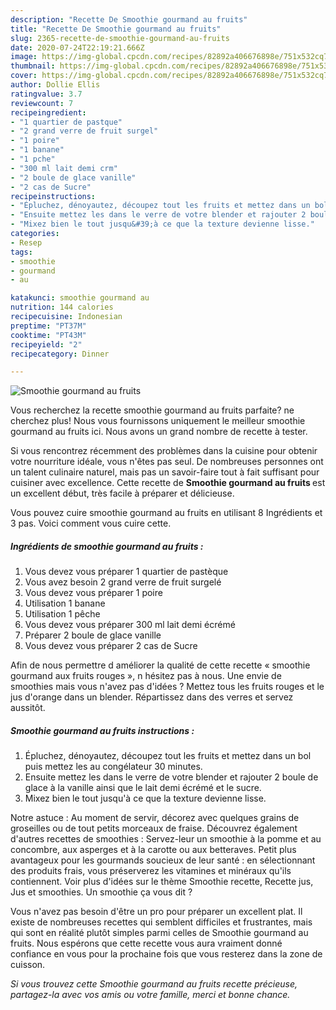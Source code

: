 ```yaml
---
description: "Recette De Smoothie gourmand au fruits"
title: "Recette De Smoothie gourmand au fruits"
slug: 2365-recette-de-smoothie-gourmand-au-fruits
date: 2020-07-24T22:19:21.666Z
image: https://img-global.cpcdn.com/recipes/82892a406676898e/751x532cq70/smoothie-gourmand-au-fruits-photo-principale-de-la-recette.jpg
thumbnail: https://img-global.cpcdn.com/recipes/82892a406676898e/751x532cq70/smoothie-gourmand-au-fruits-photo-principale-de-la-recette.jpg
cover: https://img-global.cpcdn.com/recipes/82892a406676898e/751x532cq70/smoothie-gourmand-au-fruits-photo-principale-de-la-recette.jpg
author: Dollie Ellis
ratingvalue: 3.7
reviewcount: 7
recipeingredient:
- "1 quartier de pastque"
- "2 grand verre de fruit surgel"
- "1 poire"
- "1 banane"
- "1 pche"
- "300 ml lait demi crm"
- "2 boule de glace vanille"
- "2 cas de Sucre"
recipeinstructions:
- "Épluchez, dénoyautez, découpez tout les fruits et mettez dans un bol puis mettez les au congélateur 30 minutes."
- "Ensuite mettez les dans le verre de votre blender et rajouter 2 boule de glace à la vanille ainsi que le lait demi écrémé et le sucre."
- "Mixez bien le tout jusqu&#39;à ce que la texture devienne lisse."
categories:
- Resep
tags:
- smoothie
- gourmand
- au

katakunci: smoothie gourmand au 
nutrition: 144 calories
recipecuisine: Indonesian
preptime: "PT37M"
cooktime: "PT43M"
recipeyield: "2"
recipecategory: Dinner

---
```



![Smoothie gourmand au fruits](https://img-global.cpcdn.com/recipes/82892a406676898e/751x532cq70/smoothie-gourmand-au-fruits-photo-principale-de-la-recette.jpg)

Vous recherchez la recette smoothie gourmand au fruits parfaite? ne cherchez plus! Nous vous fournissons uniquement le meilleur smoothie gourmand au fruits ici. Nous avons un grand nombre de recette à tester.

Si vous rencontrez récemment des problèmes dans la cuisine pour obtenir votre nourriture idéale, vous n'êtes pas seul. De nombreuses personnes ont un talent culinaire naturel, mais pas un savoir-faire tout à fait suffisant pour cuisiner avec excellence. Cette recette de <strong> Smoothie gourmand au fruits </strong> est un excellent début, très facile à préparer et délicieuse.

<!--inarticleads1-->

Vous pouvez cuire smoothie gourmand au fruits en utilisant 8 Ingrédients et 3 pas. Voici comment vous cuire cette.

##### Ingrédients de smoothie gourmand au fruits :

1. Vous devez vous préparer 1 quartier de pastèque
1. Vous avez besoin 2 grand verre de fruit surgelé
1. Vous devez vous préparer 1 poire
1. Utilisation 1 banane
1. Utilisation 1 pêche
1. Vous devez vous préparer 300 ml lait demi écrémé
1. Préparer 2 boule de glace vanille
1. Vous devez vous préparer 2 cas de Sucre


Afin de nous permettre d améliorer la qualité de cette recette « smoothie gourmand aux fruits rouges », n hésitez pas à nous. Une envie de smoothies mais vous n&#39;avez pas d&#39;idées ? Mettez tous les fruits rouges et le jus d&#39;orange dans un blender. Répartissez dans des verres et servez aussitôt. 

<!--inarticleads2-->

##### Smoothie gourmand au fruits instructions :

1. Épluchez, dénoyautez, découpez tout les fruits et mettez dans un bol puis mettez les au congélateur 30 minutes.
1. Ensuite mettez les dans le verre de votre blender et rajouter 2 boule de glace à la vanille ainsi que le lait demi écrémé et le sucre.
1. Mixez bien le tout jusqu&#39;à ce que la texture devienne lisse.


Notre astuce : Au moment de servir, décorez avec quelques grains de groseilles ou de tout petits morceaux de fraise. Découvrez également d&#39;autres recettes de smoothies : Servez-leur un smoothie à la pomme et au concombre, aux asperges et à la carotte ou aux betteraves. Petit plus avantageux pour les gourmands soucieux de leur santé : en sélectionnant des produits frais, vous préserverez les vitamines et minéraux qu&#39;ils contiennent. Voir plus d&#39;idées sur le thème Smoothie recette, Recette jus, Jus et smoothies. Un smoothie ça vous dit ? 

<!--inarticleads1-->

<p>
Vous n'avez pas besoin d'être un pro pour préparer un excellent plat. Il existe de nombreuses recettes qui semblent difficiles et frustrantes, mais qui sont en réalité plutôt simples parmi celles de Smoothie gourmand au fruits. Nous espérons que cette recette vous aura vraiment donné confiance en vous pour la prochaine fois que vous resterez dans la zone de cuisson.
</p>

<p>
<i>Si vous trouvez cette Smoothie gourmand au fruits recette précieuse, partagez-la avec vos amis ou votre famille, merci et bonne chance.</i>
</p>
